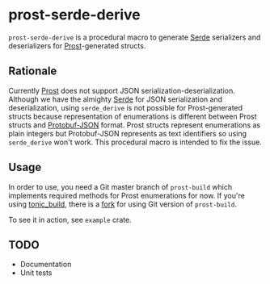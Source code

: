 # prost-serde-derive

`prost-serde-derive` is a procedural macro to generate [Serde] serializers and deserializers for [Prost]-generated structs.

## Rationale

Currently [Prost] does not support JSON serialization-deserialization. Although we have the almighty [Serde] for JSON serialization and deserialization, using `serde_derive` is not possible for Prost-generated structs because representation of enumerations is different between Prost structs and [Protobuf-JSON](https://developers.google.com/protocol-buffers/docs/reference/java/com/google/protobuf/util/JsonFormat) format. Prost structs represent enumerations as plain integers but Protobuf-JSON represents as text identifiers so using `serde_derive` won't work. This procedural macro is intended to fix the issue.

## Usage

In order to use, you need a Git master branch of `prost-build` which implements required methods for Prost enumerations for now. If you're using [tonic_build], there is a [fork](https://github.com/segfault87/tonic/tree/create-enum-from-str-name) for using Git version of `prost-build`.

To see it in action, see `example` crate.

## TODO

* Documentation
* Unit tests

[Serde]: https://serde.rs
[Prost]: https://github.com/tokio-rs/prost
[tonic_build]: https://github.com/hyperium/tonic
